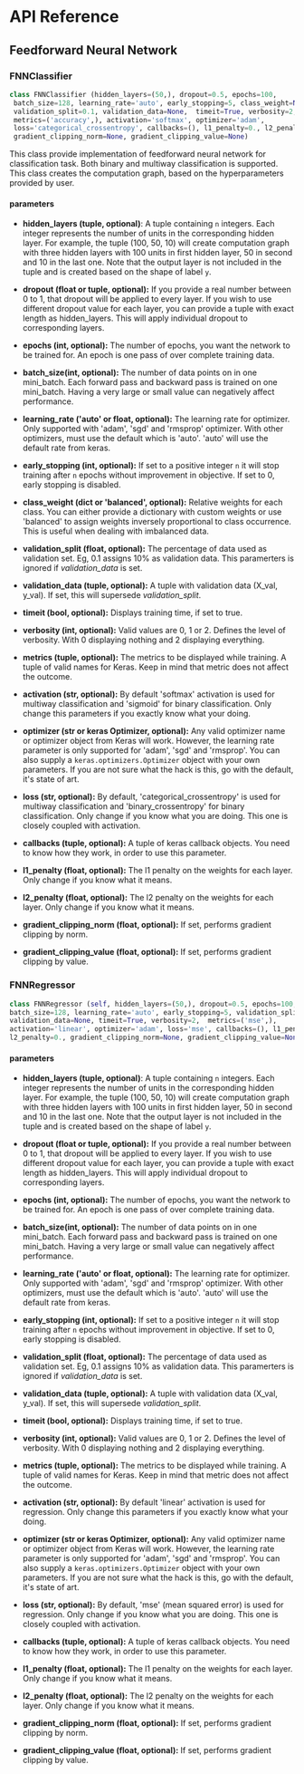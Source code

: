 # API Reference

## Feedforward Neural Network

### FNNClassifier

```python
class FNNClassifier (hidden_layers=(50,), dropout=0.5, epochs=100,
 batch_size=128, learning_rate='auto', early_stopping=5, class_weight=None,
 validation_split=0.1, validation_data=None,  timeit=True, verbosity=2,
 metrics=('accuracy',), activation='softmax', optimizer='adam',
 loss='categorical_crossentropy', callbacks=(), l1_penalty=0., l2_penalty=0.,
 gradient_clipping_norm=None, gradient_clipping_value=None)
```

This class provide implementation of feedforward neural network for classification task. Both binary and multiway classification is supported. This class creates the computation graph, based on the hyperparameters provided by user.

#### parameters
+ **hidden_layers (tuple, optional)**: A tuple containing `n` integers. Each integer represents the number of units in the corresponding hidden layer. For example, the tuple (100, 50, 10) will create computation graph with three hidden layers with 100 units in first hidden layer, 50 in second and 10 in the last one. Note that the output layer is not included in the tuple and is created based on the shape of label `y`.

+ **dropout (float or tuple, optional):** If you provide a real number between 0 to 1, that dropout will be applied to every layer. If you wish to use different dropout value for each layer, you can provide a tuple with exact length as hidden_layers. This will apply individual dropout to corresponding layers.

+ **epochs (int, optional):** The number of epochs, you want the network to be trained for. An epoch is one pass of over complete training data.

+ **batch_size(int, optional):** The number of data points on in one mini_batch. Each forward pass and backward pass is trained on one mini_batch. Having a very large or small value can negatively affect performance.

+ **learning_rate ('auto' or float, optional):** The learning rate for optimizer. Only supported with 'adam', 'sgd' and 'rmsprop' optimizer. With other optimizers, must use the default which is 'auto'. 'auto' will use the default rate from keras.

+ **early_stopping (int, optional):** If set to a positive integer `n` it will stop training after `n` epochs without improvement in objective. If set to 0, early stopping is disabled.

+ **class_weight (dict or 'balanced', optional):** Relative weights for each class. You can either provide a dictionary with custom weights or use 'balanced' to assign weights inversely proportional to class occurrence. This is useful when dealing with imbalanced data.

+ **validation_split (float, optional):** The percentage of data used as validation set. Eg, 0.1 assigns 10% as validation data. This paramerters is ignored if *validation_data* is set.

+ **validation_data (tuple, optional):** A tuple with validation data (X_val, y_val). If set, this will supersede *validation_split*.

+ **timeit (bool, optional):** Displays training time, if set to true.

+ **verbosity (int, optional):** Valid values are 0, 1 or 2. Defines the level of verbosity. With 0 displaying nothing and 2 displaying everything.

+ **metrics (tuple, optional):** The metrics to be displayed while training. A tuple of valid names for Keras. Keep in mind that metric does not affect the outcome.

+ **activation (str, optional):** By default 'softmax' activation is used for multiway classification and 'sigmoid' for binary classification. Only change this parameters if you exactly know what your doing.

+ **optimizer (str or keras Optimizer, optional):** Any valid optimizer name or optimizer object from Keras will work. However, the learning rate parameter is only supported for 'adam', 'sgd' and 'rmsprop'. You can also supply a `keras.optimizers.Optimizer` object with your own parameters. If you are not sure what the hack is this, go with the default, it's state of art.

+ **loss (str, optional):** By default, 'categorical_crossentropy' is used for multiway classification and 'binary_crossentropy' for binary classification. Only change if you know what you are doing. This one is closely coupled with activation.

+ **callbacks (tuple, optional):** A tuple of keras callback objects. You need to know how they work, in order to use this parameter.

+ **l1_penalty (float, optional):** The l1 penalty on the weights for each layer. Only change if you know what it means.

+ **l2_penalty (float, optional):** The l2 penalty on the weights for each layer. Only change if you know what it means.

+ **gradient_clipping_norm (float, optional):** If set, performs gradient clipping by norm.

+ **gradient_clipping_value (float, optional):** If set, performs gradient clipping by value.


### FNNRegressor

```python
class FNNRegressor (self, hidden_layers=(50,), dropout=0.5, epochs=100,
batch_size=128, learning_rate='auto', early_stopping=5, validation_split=0.1,
validation_data=None, timeit=True, verbosity=2,  metrics=('mse',),
activation='linear', optimizer='adam', loss='mse', callbacks=(), l1_penalty=0.,
l2_penalty=0., gradient_clipping_norm=None, gradient_clipping_value=None)
```
#### parameters
+ **hidden_layers (tuple, optional)**: A tuple containing `n` integers. Each integer represents the number of units in the corresponding hidden layer. For example, the tuple (100, 50, 10) will create computation graph with three hidden layers with 100 units in first hidden layer, 50 in second and 10 in the last one. Note that the output layer is not included in the tuple and is created based on the shape of label `y`.

+ **dropout (float or tuple, optional):** If you provide a real number between 0 to 1, that dropout will be applied to every layer. If you wish to use different dropout value for each layer, you can provide a tuple with exact length as hidden_layers. This will apply individual dropout to corresponding layers.

+ **epochs (int, optional):** The number of epochs, you want the network to be trained for. An epoch is one pass of over complete training data.

+ **batch_size(int, optional):** The number of data points on in one mini_batch. Each forward pass and backward pass is trained on one mini_batch. Having a very large or small value can negatively affect performance.

+ **learning_rate ('auto' or float, optional):** The learning rate for optimizer. Only supported with 'adam', 'sgd' and 'rmsprop' optimizer. With other optimizers, must use the default which is 'auto'. 'auto' will use the default rate from keras.

+ **early_stopping (int, optional):** If set to a positive integer `n` it will stop training after `n` epochs without improvement in objective. If set to 0, early stopping is disabled.

+ **validation_split (float, optional):** The percentage of data used as validation set. Eg, 0.1 assigns 10% as validation data. This paramerters is ignored if *validation_data* is set.

+ **validation_data (tuple, optional):** A tuple with validation data (X_val, y_val). If set, this will supersede *validation_split*.

+ **timeit (bool, optional):** Displays training time, if set to true.

+ **verbosity (int, optional):** Valid values are 0, 1 or 2. Defines the level of verbosity. With 0 displaying nothing and 2 displaying everything.

+ **metrics (tuple, optional):** The metrics to be displayed while training. A tuple of valid names for Keras. Keep in mind that metric does not affect the outcome.

+ **activation (str, optional):** By default 'linear' activation is used for regression. Only change this parameters if you exactly know what your doing.

+ **optimizer (str or keras Optimizer, optional):** Any valid optimizer name or optimizer object from Keras will work. However, the learning rate parameter is only supported for 'adam', 'sgd' and 'rmsprop'. You can also supply a `keras.optimizers.Optimizer` object with your own parameters. If you are not sure what the hack is this, go with the default, it's state of art.

+ **loss (str, optional):** By default, 'mse' (mean squared error) is used for regression. Only change if you know what you are doing. This one is closely coupled with activation.

+ **callbacks (tuple, optional):** A tuple of keras callback objects. You need to know how they work, in order to use this parameter.

+ **l1_penalty (float, optional):** The l1 penalty on the weights for each layer. Only change if you know what it means.

+ **l2_penalty (float, optional):** The l2 penalty on the weights for each layer. Only change if you know what it means.

+ **gradient_clipping_norm (float, optional):** If set, performs gradient clipping by norm.

+ **gradient_clipping_value (float, optional):** If set, performs gradient clipping by value.
